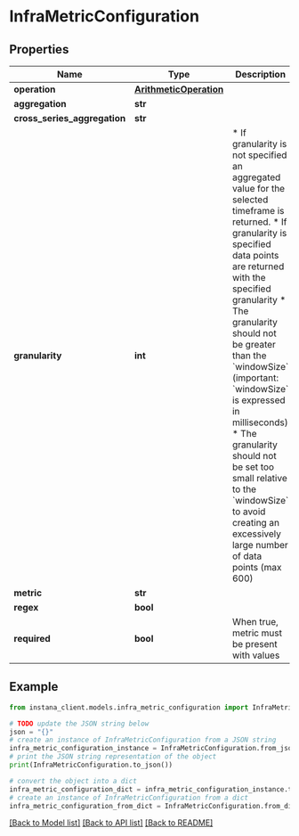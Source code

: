 # InfraMetricConfiguration


## Properties

Name | Type | Description | Notes
------------ | ------------- | ------------- | -------------
**operation** | [**ArithmeticOperation**](ArithmeticOperation.md) |  | [optional] 
**aggregation** | **str** |  | 
**cross_series_aggregation** | **str** |  | [optional] 
**granularity** | **int** |    * If granularity is not specified an aggregated value for the selected timeframe is returned.    * If granularity is specified data points are returned with the specified granularity     * The granularity should not be greater than the &#x60;windowSize&#x60; (important: &#x60;windowSize&#x60; is expressed in milliseconds)     * The granularity should not be set too small relative to the &#x60;windowSize&#x60; to avoid creating an excessively large number of data points (max 600)  | [optional] 
**metric** | **str** |  | 
**regex** | **bool** |  | [optional] 
**required** | **bool** | When true, metric must be present with values | [optional] 

## Example

```python
from instana_client.models.infra_metric_configuration import InfraMetricConfiguration

# TODO update the JSON string below
json = "{}"
# create an instance of InfraMetricConfiguration from a JSON string
infra_metric_configuration_instance = InfraMetricConfiguration.from_json(json)
# print the JSON string representation of the object
print(InfraMetricConfiguration.to_json())

# convert the object into a dict
infra_metric_configuration_dict = infra_metric_configuration_instance.to_dict()
# create an instance of InfraMetricConfiguration from a dict
infra_metric_configuration_from_dict = InfraMetricConfiguration.from_dict(infra_metric_configuration_dict)
```
[[Back to Model list]](../README.md#documentation-for-models) [[Back to API list]](../README.md#documentation-for-api-endpoints) [[Back to README]](../README.md)



